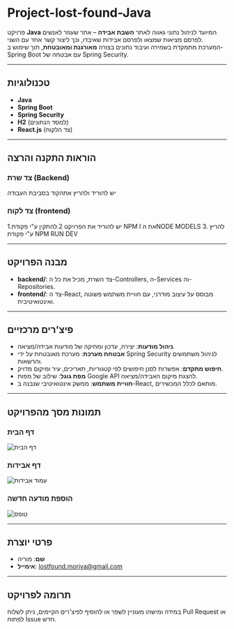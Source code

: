 # Project-lost-found-Java  
פרויקט **Java** המיועד לניהול נתוני גאווה לאתר **השבת אבידה** – אתר שעוזר לאנשים לפרסם מציאות שמצאו ולפרסם אבידות שאיבדו, וכך ליצור קשר אחד עם השני.  
המערכת מתמקדת בשמירה ועיבוד נתונים בצורה **מאורגנת ומאובטחת**, תוך שימוש ב-Spring Boot עם אבטחה של Spring Security.

---

## טכנולוגיות  
- **Java**  
- **Spring Boot**  
- **Spring Security**  
- **H2** (למסד הנתונים)  
- **React.js** (צד הלקוח)

---
## הוראות התקנה והרצה

### צד שרת (Backend)
 יש להוריד ולהריץ אתהקוד בסביבת העבודה

 ### צד לקוח (frontend)
 1.יש להוריד את הפרויקט
 2.להתקין ע"י פקודת NPM I את הNODE MODELS
3. להריץ ע"י פקודת NPM RUN DEV

---


## מבנה הפרויקט  
- **backend/**: צד השרת, מכיל את כל ה-Controllers, ה-Services וה-Repositories.  
- **frontend/**: צד ה-React, מבוסס על עיצוב מודרני, עם חוויית משתמש פשוטה ואינטואיטיבית.  

---

## פיצ'רים מרכזיים  
- **ניהול מודעות**: יצירה, עדכון ומחיקה של מודעות אבידה/מציאה.  
- **אבטחת מערכת**: מערכת מאובטחת על ידי Spring Security לניהול משתמשים והרשאות.  
- **חיפוש מתקדם**: אפשרות לסנן חיפושים לפי קטגוריות, תאריכים, עיר ומיקום מדויק.  
- **מפת גוגל**: שילוב של מפות Google API להצגת מיקום האבידה/מציאה.  
- **חוויית משתמש**: ממשק אינטואיטיבי שנבנה ב-React, מותאם לכלל המכשירים.  

---

## תמונות מסך מהפרויקט  

### דף הבית  
![דף הבית](https://github.com/user-attachments/assets/8ba7e845-5917-4843-a539-f81427f4baee)  

### דף אבידות  
![עמוד אבידות](https://github.com/user-attachments/assets/7e2e64a2-8082-461e-906e-6676ee21e8fa)  

### הוספת מודעה חדשה  
![טופס](https://github.com/user-attachments/assets/359e623b-98c4-49ae-8ff4-be5907745ea0)  

---

## פרטי יוצרת  
- **שם**: מוריה  
- **אימייל**: lostfound.moriya@gmail.com  

---

## תרומה לפרויקט  
במידה ומישהו מעוניין לשפר או להוסיף לפיצ'רים הקיימים, ניתן לשלוח Pull Request או לפתוח Issue חדש.  
